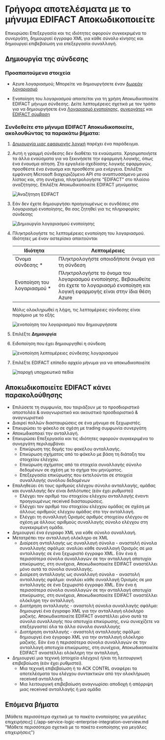 <properties 
    pageTitle="Μάθετε περισσότερα σχετικά με μεγάλες επιχειρήσεις πακέτο ενοποίησης Αποκωδικοποιείτε EDIFACT μήνυμα σύνδεσης | Microsoft Azure εφαρμογής υπηρεσίας | Microsoft Azure" 
    description="Μάθετε πώς να χρησιμοποιείτε τους συνεργάτες με τις εφαρμογές του πακέτου ενοποίησης για μεγάλες επιχειρήσεις και λογική" 
    services="logic-apps" 
    documentationCenter=".net,nodejs,java"
    authors="padmavc" 
    manager="erikre" 
    editor=""/>

<tags 
    ms.service="logic-apps" 
    ms.workload="integration" 
    ms.tgt_pltfrm="na" 
    ms.devlang="na" 
    ms.topic="article" 
    ms.date="08/15/2016" 
    ms.author="padmavc"/>

# <a name="get-started-with-decode-edifact-message"></a>Γρήγορα αποτελέσματα με το μήνυμα EDIFACT Αποκωδικοποιείτε

Επικυρώσει Επεξεργασία και τις ιδιότητες αφορούν συγκεκριμένα το συνεργάτη, δημιουργεί έγγραφο XML για κάθε σύνολο κίνησης και δημιουργεί επιβεβαίωση για επεξεργασία συναλλαγή.

## <a name="create-the-connection"></a>Δημιουργία της σύνδεσης

### <a name="prerequisites"></a>Προαπαιτούμενα στοιχεία

* Azure λογαριασμού; Μπορείτε να δημιουργήσετε έναν [δωρεάν λογαριασμό](https://azure.microsoft.com/free)

* Ενοποίηση του λογαριασμού απαιτείται για τη χρήση Αποκωδικοποιείτε EDIFACT μήνυμα σύνδεσης. Δείτε λεπτομέρειες σχετικά με τον τρόπο για να δημιουργήσετε ένα [Λογαριασμό ενοποίησης](./app-service-logic-enterprise-integration-create-integration-account.md), [συνεργάτες](./app-service-logic-enterprise-integration-partners.md) και [EDIFACT σύμβαση](./app-service-logic-enterprise-integration-edifact.md)

### <a name="connect-to-decode-edifact-message-using-the-following-steps"></a>Συνδεθείτε στο μήνυμα EDIFACT Αποκωδικοποιείτε, ακολουθώντας τα παρακάτω βήματα:

1. [Δημιουργία μιας εφαρμογής λογική](./app-service-logic-create-a-logic-app.md) παρέχει ένα παράδειγμα.

2. Αυτή η γραμμή σύνδεσης δεν διαθέτει τα εναύσματα. Χρησιμοποιήστε τα άλλα εναύσματα για να ξεκινήσετε την εφαρμογή λογικής, όπως ένα έναυσμα αίτηση.  Στο εργαλείο σχεδίασης λογικής εφαρμογών, προσθέστε ένα έναυσμα και προσθέστε μια ενέργεια.  Επιλέξτε εμφάνιση Microsoft διαχειριζόμενο API στο αναπτυσσόμενο μενού λίστας και, στη συνέχεια, πληκτρολογήστε "EDIFACT" στο πλαίσιο αναζήτησης.  Επιλέξτε Αποκωδικοποιείτε EDIFACT μηνύματος

    ![Αναζήτηση EDIFACT](./media/app-service-logic-enterprise-integration-edifactorconnector/edifactdecodeimage1.png)
    
3. Εάν δεν έχετε δημιουργήσει προηγουμένως οι συνδέσεις στο λογαριασμό ενοποίησης, θα σας ζητηθεί για τις πληροφορίες σύνδεσης

    ![Δημιουργία λογαριασμού ενοποίησης](./media/app-service-logic-enterprise-integration-edifactorconnector/edifactdecodeimage2.png)  

4. Πληκτρολογήστε τις λεπτομέρειες ενοποίηση του λογαριασμού.  Ιδιότητες με έναν αστερίσκο απαιτούνται

  	| Ιδιότητα | Λεπτομέρειες |
  	| -------- | ------- |
  	| Όνομα σύνδεσης * | Πληκτρολογήστε οποιοδήποτε όνομα για τη σύνδεση |
  	| Ενοποίηση του λογαριασμού * | Πληκτρολογήστε το όνομα του λογαριασμού ενοποίησης. Βεβαιωθείτε ότι έχετε το λογαριασμό ενοποίηση και λογική εφαρμογής είναι στην ίδια θέση Azure |

    Μόλις ολοκληρωθεί η λήψη, τις λεπτομέρειες σύνδεσης είναι παρόμοιο με το εξής

    ![ενοποίηση του λογαριασμού που δημιουργήσατε](./media/app-service-logic-enterprise-integration-edifactorconnector/edifactdecodeimage3.png)  

5. Επιλέξτε **Δημιουργία**

6. Ειδοποίηση που έχει δημιουργηθεί η σύνδεση

    ![ενοποίηση λεπτομέρειες σύνδεσης λογαριασμού](./media/app-service-logic-enterprise-integration-edifactorconnector/edifactdecodeimage5.png)  

7. Επιλέξτε EDIFACT επίπεδο αρχείο μήνυμα για να αποκωδικοποιείτε

    ![παροχή υποχρεωτικά πεδία](./media/app-service-logic-enterprise-integration-edifactorconnector/edifactdecodeimage5.png)  

## <a name="edifact-decode-does-following"></a>Αποκωδικοποιείτε EDIFACT κάνει παρακολούθησης

* Επιλύσετε τη συμφωνία, που ταιριάζουν με το προσδιοριστικό αποστολέα & αναγνωριστικό και ακουστικό προσδιοριστικό & αναγνωριστικό
* Διαιρεί πολλών διασταυρώσεις σε ένα μήνυμα σε ξεχωριστές.
* Επικυρώσει το φάκελο σε σχέση με trading συμφωνία συνεργάτη
* Αποκωδικοποιεί την ανταλλαγή.
* Επικυρώσει Επεξεργασία και τις ιδιότητες αφορούν συγκεκριμένα το συνεργάτη περιλαμβάνει
    * Επικύρωση της δομής του φακέλου ανταλλαγής.
    * Επικύρωση σχήματος από το φάκελο με βάση τη διάταξη του στοιχείου ελέγχου.
    * Επικύρωση σχήματος από τα στοιχεία συναλλαγής σύνολο δεδομένων σε σχέση με το σχήμα του μηνύματος.
    * Επεξεργασία επικύρωσης που εκτελούνται σε στοιχεία συναλλαγής συνόλου δεδομένων
* Επαληθεύει ότι τους αριθμούς ελέγχου σύνολο ανταλλαγής, ομάδας και συναλλαγής δεν είναι διπλότυπες (εάν έχει ρυθμιστεί) 
    * Ελέγχει τον αριθμό του στοιχείου ελέγχου ανταλλαγής έναντι προηγουμένως received διασταυρώσεις. 
    * Ελέγχει τον αριθμό του στοιχείου ελέγχου ομάδας σε σχέση με άλλους αριθμούς ελέγχου ομάδας στο την ανταλλαγή. 
    * Ελέγχει τη συναλλαγή Ορισμός αριθμός στοιχείου ελέγχου σε σχέση με άλλους αριθμούς συναλλαγής σύνολο ελέγχου στη συγκεκριμένη ομάδα.
* Δημιουργεί ένα έγγραφο XML για κάθε σύνολο συναλλαγή.
* Μετατρέπει την ανταλλαγή ολόκληρο σε XML 
    * Διαίρεση ανταλλαγής ως συναλλαγή σύνολα - αναστολή σύνολα συναλλαγής σφάλμα: αναλύει κάθε συναλλαγή Ορισμός σε μια ανταλλαγής σε ένα ξεχωριστό έγγραφο XML. Εάν ένα ή περισσότερα σύνολα συναλλαγών σε την ανταλλαγή αποτυχία επικύρωσης, στη συνέχεια, Αποκωδικοποιείτε EDIFACT αναστέλλει μόνο αυτά τα σύνολα συναλλαγής. 
    * Διαίρεση ανταλλαγής ως συναλλαγή σύνολα - αναστολή ανταλλαγής σφάλμα: αναλύει κάθε συναλλαγή Ορισμός σε μια ανταλλαγής σε ένα ξεχωριστό έγγραφο XML.  Εάν ένα ή περισσότερα σύνολα συναλλαγών σε την ανταλλαγή αποτυχία επικύρωσης, στη συνέχεια, Αποκωδικοποιείτε EDIFACT αναστέλλει ολόκληρη την ανταλλαγή.
    * Διατήρηση ανταλλαγής - αναστολή σύνολα συναλλαγής σφάλμα: δημιουργεί ένα έγγραφο XML για την ανταλλαγή ολόκληρο μαζικής. Αποκωδικοποιείτε EDIFACT αναστέλλει μόνο αυτά τα σύνολα συναλλαγής που αποτυχία επικύρωσης, ενώ συνεχίζετε να επεξεργαστεί όλα τα άλλα σύνολα συναλλαγής
    * Διατήρηση ανταλλαγής - αναστολή ανταλλαγής σφάλμα: δημιουργεί ένα έγγραφο XML για την ανταλλαγή ολόκληρο μαζικής. Εάν ένα ή περισσότερα σύνολα συναλλαγών σε την ανταλλαγή αποτυχία επικύρωσης, στη συνέχεια, Αποκωδικοποιείτε EDIFACT αναστέλλει ολόκληρη την ανταλλαγή, 
* Δημιουργεί μια τεχνική (στοιχείο ελέγχου) ή/και τη λειτουργική επιβεβαίωση (εάν έχει ρυθμιστεί).
    * Μια τεχνική επιβεβαίωση ή το ACK CONTRL αναφέρει τα αποτελέσματα του ελέγχου συντακτικών από την ολοκλήρωση received ανταλλαγή.
    * Μια λειτουργική επιβεβαίωση αναγνωρίσει αποδοχή ή απόρριψη μιας received ανταλλαγής ή μια ομάδα

## <a name="next-steps"></a>Επόμενα βήματα

[Μάθετε περισσότερα σχετικά με το πακέτο ενοποίησης για μεγάλες επιχειρήσεις] (./app-service-logic-enterprise-integration-overview.md "Μάθετε περισσότερα σχετικά με το πακέτο ενοποίησης για μεγάλες επιχειρήσεις") 